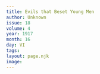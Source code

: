 ```yaml
---
title: Evils that Beset Young Men
author: Unknown
issue: 18
volume: 4
year: 1917
month: 16
day: VI
tags:
layout: page.njk
image:
---
```

